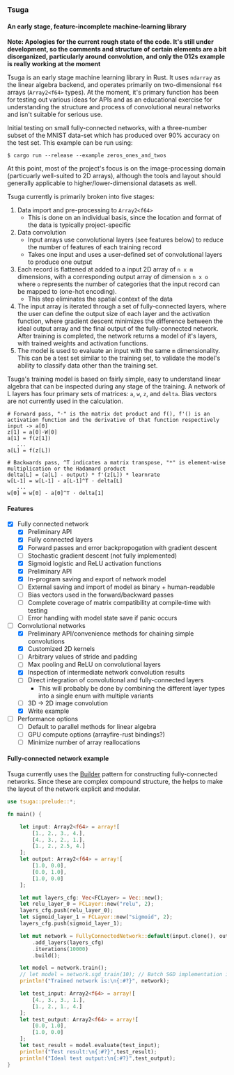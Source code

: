 ### Tsuga
#### An early stage, feature-incomplete machine-learning library

**Note: Apologies for the current rough state of the code. It's still under development, so the comments and structure of certain elements are a bit disorganized, particularly around convolution, and only the 012s example is really working at the moment**

Tsuga is an early stage machine learning library in Rust. It uses `ndarray` as the linear algebra backend, and operates primarily on two-dimensional `f64` arrays (`Array2<f64>` types). At the moment, it's primary function has been for testing out various ideas for APIs and as an educational exercise for understanding the structure and process of convolutional neural networks and isn't suitable for serious use.

Initial testing on small fully-connected networks, with a three-number subset of the MNIST data-set which has produced over 90% accuracy on the test set. This example can be run using:
```
$ cargo run --release --example zeros_ones_and_twos
```

At this point, most of the project's focus is on the image-processing domain (particuarly well-suited to 2D arrays), although the tools  and layout should generally applicable to higher/lower-dimensional datasets as well.

Tsuga currently is primarily broken into five stages:

1. Data import and pre-processing to `Array2<f64>`
    - This is done on an individual basis, since the location and format of the data is typically project-specific
2. Data convolution
    - Input arrays use convolutional layers (see features below) to reduce the number of features of each training record
    - Takes one input and uses a user-defined set of convolutional layers to produce one output
3. Each record is flattened at added to a input 2D array of `n x m` dimensions, with a corresponding output array of dimension `n x o` where `o` represents the number of categories that the input record can be mapped to (one-hot encoding).
    - This step eliminates the spatial context of the data
4. The input array is iterated through a set of fully-connected layers, where the user can define the output size of each layer and the activation function, where gradient descent minimizes the difference between the ideal output array and the final output of the fully-connected network. After training is completed, the network returns a model of it's layers, with trained weights and activation functions.
5. The model is used to evaluate an input with the same `m` dimensionality. This can be a test set similar to the training set, to validate the model's ability to classify data other than the training set.

Tsuga's training model is based on fairly simple, easy to understand linear algebra that can be inspected during any stage of the training. A network of L layers has four primary sets of matrices: `a`, `w`, `z`, and `delta`. Bias vectors are not currently used in the calculation.

```
# Forward pass, "·" is the matrix dot product and f(), f'() is an activation function and the derivative of that function respectively
input -> a[0]
z[1] = a[0]·W[0]
a[1] = f(z[1])
   ...
a[L] = f(z[L])

# Backwards pass, ^T indicates a matrix transpose, "*" is element-wise multiplication or the Hadamard product
delta[L] = (a[L] - output) * f'(z[L]) * learnrate
w[L-1] = w[L-1] - a[L-1]^T · delta[L]
   ...
w[0] = w[0] - a[0]^T · delta[1]
```

#### Features

- [X] Fully connected network
    - [x] Preliminary API
    - [x] Fully connected layers
    - [x] Forward passes and error backpropogation with gradient descent
    - [ ] Stochastic gradient descent (not fully implemented)
    - [x] Sigmoid logistic and ReLU activation functions
    - [x] Preliminary API
    - [x] In-program saving and export of network model
    - [ ] External saving and import of model as binary + human-readable
    - [ ] Bias vectors used in the forward/backward passes
    - [ ] Complete coverage of matrix compatibility at compile-time with testing
    - [ ] Error handling with model state save if panic occurs

- [ ] Convolutional networks
    - [x] Preliminary API/convenience methods for chaining simple convolutions
    - [x] Customized 2D kernels
    - [ ] Arbitrary values of stride and padding
    - [ ] Max pooling and ReLU on convolutional layers
    - [X] Inspection of intermediate network convolution results
    - [ ] Direct integration of convolutional and fully-connected layers
        - This will probably be done by combining the different layer types into a single enum with multiple variants
    - [ ] 3D -> 2D image convolution
    - [X] Write example

- [ ] Performance options
    - [ ] Default to parallel methods for linear algebra
    - [ ] GPU compute options (arrayfire-rust bindings?)
    - [ ] Minimize number of array reallocations

#### Fully-connected network example
Tsuga currently uses the [Builder](https://xaeroxe.github.io/init-struct-pattern/) pattern for constructing fully-connected networks. Since these are complex compound structure, the helps to make the layout of the network explicit and modular.

```rust
use tsuga::prelude::*;

fn main() {

    let input: Array2<f64> = array![
        [1., 2., 3., 4.],
        [4., 3., 2., 1.],
        [1., 2., 2.5, 4.]
    ];
    let output: Array2<f64> = array![
        [1.0, 0.0],
        [0.0, 1.0],
        [1.0, 0.0]
    ];

    let mut layers_cfg: Vec<FCLayer> = Vec::new();
    let relu_layer_0 = FCLayer::new("relu", 2);
    layers_cfg.push(relu_layer_0);
    let sigmoid_layer_1 = FCLayer::new("sigmoid", 2);
    layers_cfg.push(sigmoid_layer_1);

    let mut network = FullyConnectedNetwork::default(input.clone(), output.clone())
        .add_layers(layers_cfg)
        .iterations(10000)
        .build();

    let model = network.train();
    // let model = network.sgd_train(10); // Batch SGD implementation isn't really working at the moment
    println!("Trained network is:\n{:#?}", network);

    let test_input: Array2<f64> = array![
        [4., 3., 3., 1.],
        [1., 2., 1., 4.]
    ];
    let test_output: Array2<f64> = array![
        [0.0, 1.0],
        [1.0, 0.0]
    ];
    let test_result = model.evaluate(test_input);
    println!("Test result:\n{:#?}",test_result);
    println!("Ideal test output:\n{:#?}",test_output);
}

```
